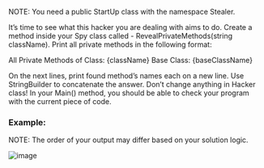 NOTE: You need a public StartUp class with the namespace Stealer.

It’s time to see what this hacker you are dealing with aims to do.  Create a method inside your Spy class called - RevealPrivateMethods(string className). Print all private methods in the following format:

All Private Methods of Class: {className}
Base Class: {baseClassName}

On the next lines, print found method’s names each on a new line. Use StringBuilder to concatenate the answer. Don’t change anything in Hacker class! In your Main() method, you should be able to check your program with the current piece of code.

### Example:

NOTE: The order of your output may differ based on your solution logic.

![image](https://user-images.githubusercontent.com/45227327/226309597-603d4d0e-70ba-4e71-8a0a-a1a19c6ea86b.png)
